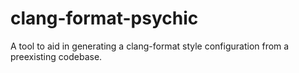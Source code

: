 # clang-format-psychic
A tool to aid in generating a clang-format style configuration from a preexisting codebase.
